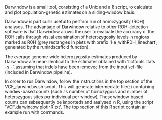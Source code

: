 Darwindow is a small tool, consisting of a Unix and a R script, to calculate and plot population-genetic estimates on a sliding-window basis. 

Darwindow is particular useful to perform run of homozygosity (ROH) analyses. The advantage of Darwindow relative to other ROH-detection software is that Darwindow allows the user to evaluate the accuracy of the ROH calls through visual examination of heterozygosity levels in regions marked as ROH (grey rectangles in plots with prefix 'He_withROH_linechart', generated by the runindscaffold function).

The average genome-wide heterozygosity estimates produced by Darwindow are near-identical to the estimates obtained with 'bcftools stats -s -', assuming that indels have been removed from the input vcf-file (included in Darwindow pipeline).

In order to run Darwindow, follow the instructions in the top section of the VCF_darwindow.sh script.
This will generate intermediate file(s) containing window-based counts (such as number of homozygous and number of heterozygous sites per individual per window).
These window-based counts can subsequently be importedn and analysed in R, using the script 'VCF_darwindow.plotinR.txt'.
The top section of this R script contain an example run with commands.






